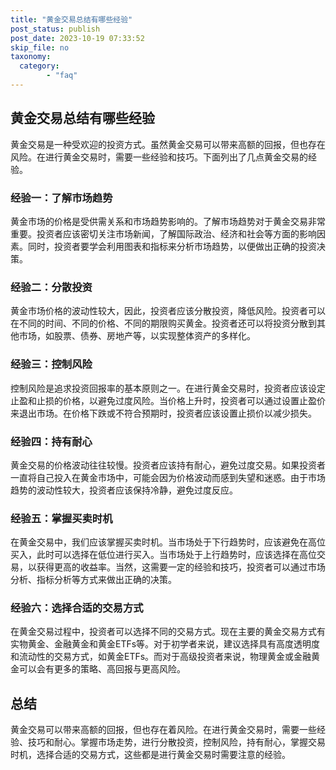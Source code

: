 ```yaml
---
title: "黄金交易总结有哪些经验"
post_status: publish
post_date: 2023-10-19 07:33:52
skip_file: no
taxonomy:
  category:
        - "faq"
---
```


## 黄金交易总结有哪些经验

黄金交易是一种受欢迎的投资方式。虽然黄金交易可以带来高额的回报，但也存在风险。在进行黄金交易时，需要一些经验和技巧。下面列出了几点黄金交易的经验。

### 经验一：了解市场趋势

黄金市场的价格是受供需关系和市场趋势影响的。了解市场趋势对于黄金交易非常重要。投资者应该密切关注市场新闻，了解国际政治、经济和社会等方面的影响因素。同时，投资者要学会利用图表和指标来分析市场趋势，以便做出正确的投资决策。

### 经验二：分散投资

黄金市场价格的波动性较大，因此，投资者应该分散投资，降低风险。投资者可以在不同的时间、不同的价格、不同的期限购买黄金。投资者还可以将投资分散到其他市场，如股票、债券、房地产等，以实现整体资产的多样化。

### 经验三：控制风险

控制风险是追求投资回报率的基本原则之一。在进行黄金交易时，投资者应该设定止盈和止损的价格，以避免过度风险。当价格上升时，投资者可以通过设置止盈价来退出市场。在价格下跌或不符合预期时，投资者应该设置止损价以减少损失。

### 经验四：持有耐心

黄金交易的价格波动往往较慢。投资者应该持有耐心，避免过度交易。如果投资者一直将自己投入在黄金市场中，可能会因为价格波动而感到失望和迷惑。由于市场趋势的波动性较大，投资者应该保持冷静，避免过度反应。

### 经验五：掌握买卖时机

在黄金交易中，我们应该掌握买卖时机。当市场处于下行趋势时，应该避免在高位买入，此时可以选择在低位进行买入。当市场处于上行趋势时，应该选择在高位交易，以获得更高的收益率。当然，这需要一定的经验和技巧，投资者可以通过市场分析、指标分析等方式来做出正确的决策。

### 经验六：选择合适的交易方式

在黄金交易过程中，投资者可以选择不同的交易方式。现在主要的黄金交易方式有实物黄金、金融黄金和黄金ETFs等。对于初学者来说，建议选择具有高度透明度和流动性的交易方式，如黄金ETFs。而对于高级投资者来说，物理黄金或金融黄金可以会有更多的策略、高回报与更高风险。

## 总结

黄金交易可以带来高额的回报，但也存在着风险。在进行黄金交易时，需要一些经验、技巧和耐心。掌握市场走势，进行分散投资，控制风险，持有耐心，掌握交易时机，选择合适的交易方式，这些都是进行黄金交易时需要注意的经验。
